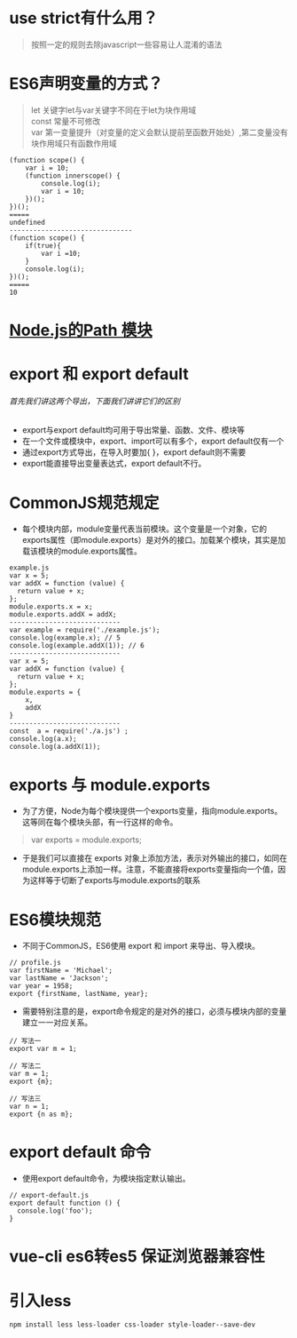 # use strict有什么用？
> 按照一定的规则去除javascript一些容易让人混淆的语法
# ES6声明变量的方式？
> let 关键字let与var关键字不同在于let为块作用域 <br>
> const 常量不可修改<br>
> var 第一变量提升（对变量的定义会默认提前至函数开始处）,第二变量没有块作用域只有函数作用域 <br>
```
(function scope() {
    var i = 10;
    (function innerscope() {
        console.log(i);
        var i = 10;
    })();
})();
=====
undefined
-------------------------------
(function scope() {
    if(true){
        var i =10;
    }
    console.log(i);
})();
=====
10
```
# [Node.js的Path 模块](http://www.runoob.com/nodejs/nodejs-path-module.html)
# export 和 export default
###### 首先我们讲这两个导出，下面我们讲讲它们的区别
* export与export default均可用于导出常量、函数、文件、模块等
* 在一个文件或模块中，export、import可以有多个，export default仅有一个
* 通过export方式导出，在导入时要加{ }，export default则不需要
* export能直接导出变量表达式，export default不行。
# CommonJS规范规定
* 每个模块内部，module变量代表当前模块。这个变量是一个对象，它的exports属性（即module.exports）是对外的接口。加载某个模块，其实是加载该模块的module.exports属性。
```
example.js
var x = 5;
var addX = function (value) {
  return value + x;
};
module.exports.x = x;
module.exports.addX = addX;
----------------------------
var example = require('./example.js');
console.log(example.x); // 5
console.log(example.addX(1)); // 6
----------------------------
var x = 5;
var addX = function (value) {
  return value + x;
};
module.exports = {
	x,
	addX
}
----------------------------
const  a = require('./a.js') ;
console.log(a.x);
console.log(a.addX(1));
```
# exports 与 module.exports
* 为了方便，Node为每个模块提供一个exports变量，指向module.exports。这等同在每个模块头部，有一行这样的命令。
> var exports = module.exports;
* 于是我们可以直接在 exports 对象上添加方法，表示对外输出的接口，如同在module.exports上添加一样。注意，不能直接将exports变量指向一个值，因为这样等于切断了exports与module.exports的联系
# ES6模块规范
* 不同于CommonJS，ES6使用 export 和 import 来导出、导入模块。
```
// profile.js
var firstName = 'Michael';
var lastName = 'Jackson';
var year = 1958;
export {firstName, lastName, year};
```
* 需要特别注意的是，export命令规定的是对外的接口，必须与模块内部的变量建立一一对应关系。
```
// 写法一
export var m = 1;

// 写法二
var m = 1;
export {m};

// 写法三
var n = 1;
export {n as m};
```
# export default 命令
* 使用export default命令，为模块指定默认输出。
```
// export-default.js
export default function () {
  console.log('foo');
}
```
# vue-cli es6转es5 保证浏览器兼容性
# 引入less
    npm install less less-loader css-loader style-loader--save-dev
